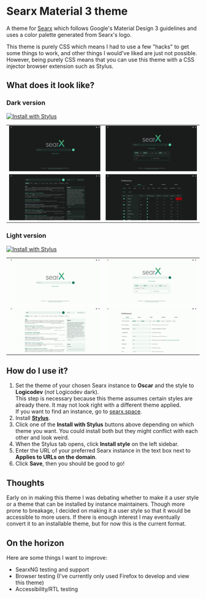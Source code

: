 # Searx Material 3 theme

A theme for [Searx](https://searx.me) which follows Google's Material Design 3 guidelines and uses a color palette generated from Searx's logo.

This theme is purely CSS which means I had to use a few "hacks" to get some things to work, and other things I would've liked are just not possible. However, being purely CSS means that you can use this theme with a CSS injector browser extension such as Stylus.

## What does it look like?

### Dark version

[![Install with Stylus](https://img.shields.io/badge/Install%20with-Stylus-00adad.svg)](https://raw.githubusercontent.com/katacarbix/searx-material/main/css/material-dark.user.css)
<table>
  <tr>
    <td><img alt="preview of home page" src="preview/dark_home_simple.png"></td>
    <td><img alt="preview of home page with advanced settings expanded" src="preview/dark_home_advanced.png"></td>
  </tr>
  <tr>
    <td><img alt="preview of results page" src="preview/dark_results.png"></td>
    <td><img alt="preview of preferences page" src="preview/dark_preferences.png"></td>
  </tr>
</table>

### Light version

[![Install with Stylus](https://img.shields.io/badge/Install%20with-Stylus-00adad.svg)](https://raw.githubusercontent.com/katacarbix/searx-material/main/css/material-light.user.css)
<table>
  <tr>
    <td><img alt="preview of home page" src="preview/light_home_simple.png"></td>
    <td><img alt="preview of home page with advanced settings expanded" src="preview/light_home_advanced.png"></td>
  </tr>
  <tr>
    <td><img alt="preview of results page" src="preview/light_results.png"></td>
    <td><img alt="preview of preferences page" src="preview/light_preferences.png"></td>
  </tr>
</table>

## How do I use it?

1. Set the theme of your chosen Searx instance to **Oscar** and the style to **Logicodev** (*not* Logicodev dark).  
    This step is necessary because this theme assumes certain styles are already there. It may not look right with a different theme applied.  
    If you want to find an instance, go to [searx.space](https://searx.space/).
2. Install [**Stylus**](https://github.com/openstyles/stylus#stylus).
3. Click one of the **Install with Stylus** buttons above depending on which theme you want. You could install both but they might conflict with each other and look weird.
4. When the Stylus tab opens, click **Install style** on the left sidebar.
5. Enter the URL of your preferred Searx instance in the text box next to **Applies to URLs on the domain**.
6. Click **Save**, then you should be good to go!

## Thoughts

Early on in making this theme I was debating whether to make it a user style or a theme that can be installed by instance maintainers. Though more prone to breakage, I decided on making it a user style so that it would be accessible to more users. If there is enough interest I may eventually convert it to an installable theme, but for now this is the current format.

## On the horizon

Here are some things I want to improve:

- SearxNG testing and support
- Browser testing (I've currently only used Firefox to develop and view this theme)
- Accessibility/RTL testing

